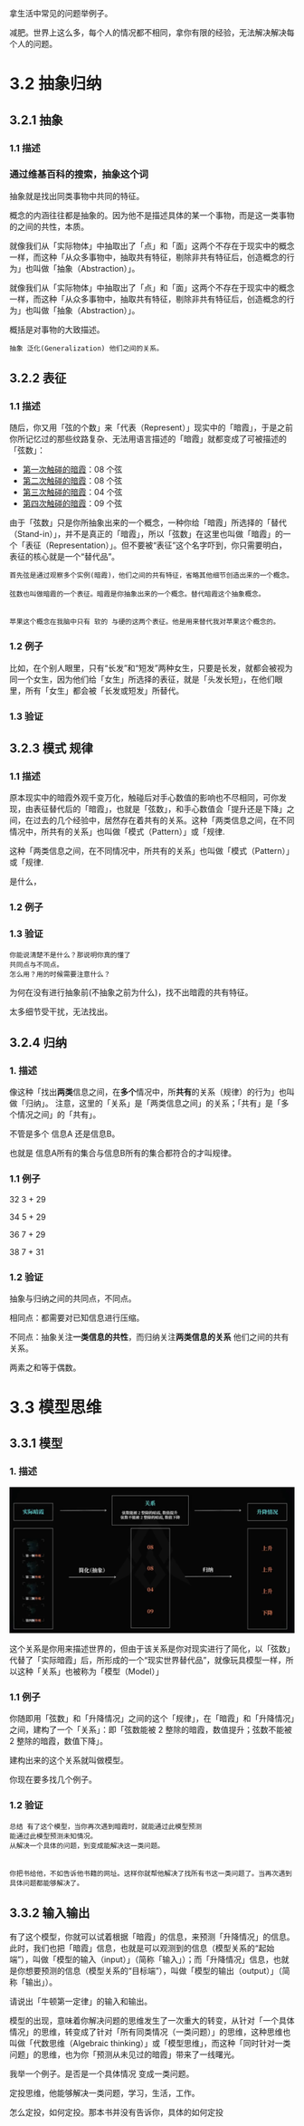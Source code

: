 拿生活中常见的问题举例子。

减肥。世界上这么多，每个人的情况都不相同，拿你有限的经验，无法解决解决每个人的问题。

# 3.2 抽象归纳

## 3.2.1 抽象

### 1.1 描述

### 通过维基百科的搜索，抽象这个词

抽象就是找出同类事物中共同的特征。

概念的内涵往往都是抽象的。因为他不是描述具体的某一个事物，而是这一类事物的之间的共性，本质。



就像我们从「实际物体」中抽取出了「点」和「面」这两个不存在于现实中的概念一样，而这种「从众多事物中，抽取共有特征，剔除非共有特征后，创造概念的行为」也叫做「抽象（Abstraction）」。



就像我们从「实际物体」中抽取出了「点」和「面」这两个不存在于现实中的概念一样，而这种「从众多事物中，抽取共有特征，剔除非共有特征后，创造概念的行为」也叫做「抽象（Abstraction）」。





概括是对事物的大致描述。





```
抽象 泛化(Generalization) 他们之间的关系。
```











## 3.2.2 表征

### 1.1 描述

随后，你又用「弦的个数」来「代表（Represent）」现实中的「暗霞」，于是之前你所记忆过的那些纹路复杂、无法用语言描述的「暗霞」就都变成了可被描述的「弦数」：

* [第一次触碰的暗霞](https://www.modevol.com/out?url=https%3A%2F%2Fwww.modevol.com%2Fepisode%2Fcl3y48qvt14ug01ms9dnxbgjq%23k%3D东西经验a)：08 个弦
* [第二次触碰的暗霞](https://www.modevol.com/out?url=https%3A%2F%2Fwww.modevol.com%2Fepisode%2Fcl3y48qvt14ug01ms9dnxbgjq%23k%3D暗霞经验b)：08 个弦
* [第三次触碰的暗霞](https://www.modevol.com/out?url=https%3A%2F%2Fwww.modevol.com%2Fepisode%2Fcl3y48qvt14ug01ms9dnxbgjq%23k%3D暗霞经验c)：04 个弦
* [第四次触碰的暗霞](https://www.modevol.com/out?url=https%3A%2F%2Fwww.modevol.com%2Fepisode%2Fcl3y48qvt14ug01ms9dnxbgjq%23k%3D暗霞经验d)：09 个弦

由于「弦数」只是你所抽象出来的一个概念，一种你给「暗霞」所选择的「替代（Stand-in）」，并不是真正的「暗霞」，所以「弦数」在这里也叫做「暗霞」的一个「表征（Representation）」。但不要被“表征”这个名字吓到，你只需要明白，表征的核心就是一个“替代品”。

```
首先弦是通过观察多个实例(暗霞)，他们之间的共有特征，省略其他细节创造出来的一个概念。

弦数也叫做暗霞的一个表征。暗霞是你抽象出来的一个概念。替代暗霞这个抽象概念。


苹果这个概念在我脑中只有 软的 与硬的这两个表征。他是用来替代我对苹果这个概念的。
```



### 1.2 例子

比如，在个别人眼里，只有“长发”和“短发”两种女生，只要是长发，就都会被视为同一个女生，因为他们给「女生」所选择的表征，就是「头发长短」，在他们眼里，所有「女生」都会被「长发或短发」所替代。





### 1.3 验证







## 3.2.3 模式 规律

### 1.1 描述

原本现实中的暗霞外观千变万化，触碰后对手心数值的影响也不尽相同，可你发现，由表征替代后的「暗霞」，也就是「弦数」，和手心数值会「提升还是下降」之间，在过去的几个经验中，居然存在着共有的关系。这种「两类信息之间，在不同情况中，所共有的关系」也叫做「模式（Pattern）」或「规律.

这种「两类信息之间，在不同情况中，所共有的关系」也叫做「模式（Pattern）」或「规律.



是什么，





### 1.2 例子





### 1.3 验证

```
你能说清楚不是什么？那说明你真的懂了
共同点与不同点。
怎么用？用的时候需要注意什么？

```



为何在没有进行抽象前(不抽象之前为什么)，找不出暗霞的共有特征。

太多细节受干扰，无法找出。







## 3.2.4 归纳

### 1. 描述

像这种「找出**两类**信息之间，在**多个**情况中，所**共有**的关系（规律）的行为」也叫做「归纳」。
 注意，这里的「关系」是「两类信息之间」的关系；「共有」是「多个情况之间」的「共有」。

不管是多个 信息A 还是信息B。

也就是 信息A所有的集合与信息B所有的集合都符合的才叫规律。



### 1.1 例子

32 3 + 29

34  5 + 29

36  7 + 29

38   7 + 31   









### 1.2 验证

抽象与归纳之间的共同点，不同点。

相同点：都需要对已知信息进行压缩。





 不同点：抽象关注**一类信息的共性**，而归纳关注**两类信息的关系** 他们之间的共有关系。

两素之和等于偶数。





# 3.3 模型思维

## 3.3.1 模型

### 1. 描述

![image-20220616131116768](3.%20%E6%A8%A1%E5%9E%8B%E7%9A%84%E9%A2%84%E6%B5%8B.assets/image-20220616131116768-16553562774901.png)





这个关系是你用来描述世界的，但由于该关系是你对现实进行了简化，以「弦数」代替了「实际暗霞」后，所形成的一个“现实世界替代品”，就像玩具模型一样，所以这种「关系」也被称为「模型（Model）」



### 1.1 例子

你随即用「弦数」和「升降情况」之间的这个「规律」，在「暗霞」和「升降情况」之间，建构了一个「关系」：即「弦数能被 2 整除的暗霞，数值提升；弦数不能被 2 整除的暗霞，数值下降」。

建构出来的这个关系就叫做模型。



你现在要多找几个例子。





### 1.2 验证









```
总结 有了这个模型，当你再次遇到暗霞时，就能通过此模型预测
能通过此模型预测未知情况。
从解决一个具体的问题，到变成能解决这一类问题。


你把书给他，不如告诉他书籍的网址。这样你就帮他解决了找所有书这一类问题了。当再次遇到具体问题都能够解决了。
```



## 3.3.2 输入输出

有了这个模型，你就可以试着根据「暗霞」的信息，来预测「升降情况」的信息。此时，我们也把「暗霞」信息，也就是可以观测到的信息（模型关系的“起始端”），叫做「模型的输入（input）」（简称「输入」）；而「升降情况」信息，也就是你想要预测的信息（模型关系的“目标端”），叫做「模型的输出（output）」（简称「输出」）。

请说出「牛顿第一定律」的输入和输出。









模型的出现，意味着你解决问题的思维发生了一次重大的转变，从针对「一个具体情况」的思维，转变成了针对「所有同类情况（一类问题）」的思维，这种思维也叫做「代数思维（Algebraic thinking）」或「模型思维」，而这种「同时针对一类问题」的思维，也为你「预测从未见过的暗霞」带来了一线曙光。





我举一个例子。是否是一个具体情况 变成一类问题。

定投思维，他能够解决一类问题，学习，生活，工作。





怎么定投，如何定投。那本书并没有告诉你，具体的如何定投